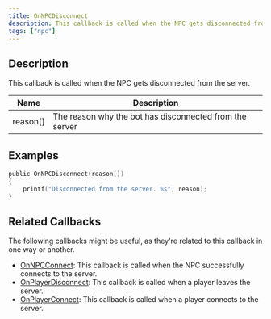 ```yaml
---
title: OnNPCDisconnect
description: This callback is called when the NPC gets disconnected from the server.
tags: ["npc"]
---
```


<VersionWarn name='callback' version='SA-MP 0.3a' />

## Description

This callback is called when the NPC gets disconnected from the server.

| Name         | Description                                             |
| ------------ | ------------------------------------------------------- |
| reason[]     | The reason why the bot has disconnected from the server |

## Examples

```c
public OnNPCDisconnect(reason[])
{
    printf("Disconnected from the server. %s", reason);
}
```

## Related Callbacks

The following callbacks might be useful, as they're related to this callback in one way or another. 

- [OnNPCConnect](OnNPCConnect): This callback is called when the NPC successfully connects to the server.
- [OnPlayerDisconnect](OnPlayerDisconnect): This callback is called when a player leaves the server.
- [OnPlayerConnect](OnPlayerConnect): This callback is called when a player connects to the server.
